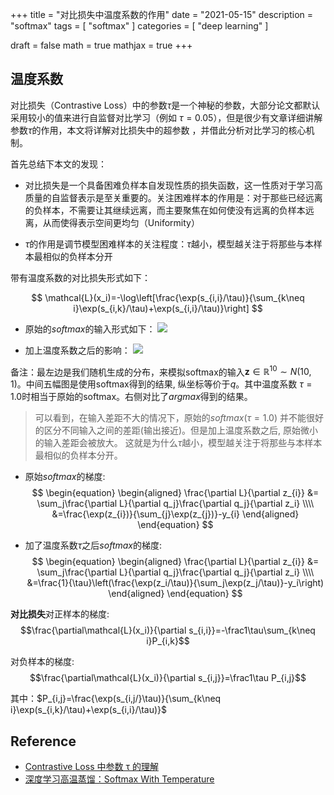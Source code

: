 +++
title = "对比损失中温度系数的作用"
date = "2021-05-15"
description = "softmax"
tags = [
  "softmax"
]
categories = [
  "deep learning"
]

draft = false
math = true
mathjax = true
+++

## 温度系数
对比损失（Contrastive Loss）中的参数$\tau$是一个神秘的参数，大部分论文都默认采用较小的值来进行自监督对比学习（例如 $\tau = 0.05$），但是很少有文章详细讲解参数$\tau$的作用，本文将详解对比损失中的超参数 
，并借此分析对比学习的核心机制。

首先总结下本文的发现：

- 对比损失是一个具备困难负样本自发现性质的损失函数，这一性质对于学习高质量的自监督表示是至关重要的。关注困难样本的作用是：对于那些已经远离的负样本，不需要让其继续远离，而主要聚焦在如何使没有远离的负样本远离，从而使得表示空间更均匀（Uniformity）

- $\tau$的作用是调节模型困难样本的关注程度：$\tau$越小，模型越关注于将那些与本样本最相似的负样本分开

带有温度系数的对比损失形式如下：

$$
\mathcal{L}(x_i)=-\log\left[\frac{\exp(s_{i,i}/\tau)}{\sum_{k\neq i}\exp(s_{i,k}/\tau)+\exp(s_{i,i}/\tau)}\right]
$$

- 原始的$softmax$的输入形式如下：
![](https://markdown-1258220306.cos.ap-shenzhen-fsi.myqcloud.com/img/202407181934984.png)

- 加上温度系数之后的影响：
![](https://markdown-1258220306.cos.ap-shenzhen-fsi.myqcloud.com/img/tmp1.png)

备注：最左边是我们随机生成的分布，来模拟softmax的输入$\mathbf{z}\in\mathbb{R}^{10}\sim N(10,1)$。中间五幅图是使用softmax得到的结果, 纵坐标等价于$q$。其中温度系数 $\tau = 1.0$时相当于原始的softmax。右侧对比了$argmax$得到的结果。

> 可以看到，在输入差距不大的情况下，原始的$softmax(\tau = 1.0)$ 并不能很好的区分不同输入之间的差距(输出接近)。但是加上温度系数之后, 原始微小的输入差距会被放大。
> 这就是为什么$\tau$越小，模型越关注于将那些与本样本最相似的负样本分开。

- 原始$softmax$的梯度:
$$
\begin{equation}
    \begin{aligned}
        \frac{\partial L}{\partial z_{i}} &= \sum_j\frac{\partial L}{\partial q_j}\frac{\partial q_j}{\partial z_i} \\\\
        &=\frac{\exp(z_{i})}{\sum_{j}\exp(z_{j})}-y_{i}
        \end{aligned}
\end{equation}
$$

- 加了温度系数$\tau$之后$softmax$的梯度:
$$
\begin{equation}
    \begin{aligned}
        \frac{\partial L}{\partial z_{i}} &= \sum_j\frac{\partial L}{\partial q_j}\frac{\partial q_j}{\partial z_i} \\\\
        &=\frac{1}{\tau}\left(\frac{\exp(z_i/\tau)}{\sum_j\exp(z_j/\tau)}-y_i\right)
        \end{aligned}
\end{equation}
$$

**对比损失**对正样本的梯度:
$$\frac{\partial\mathcal{L}(x_i)}{\partial s_{i,i}}=-\frac1\tau\sum_{k\neq i}P_{i,k}$$


对负样本的梯度:
$$\frac{\partial\mathcal{L}(x_i)}{\partial s_{i,j}}=\frac1\tau P_{i,j}$$

其中：$P_{i,j}=\frac{\exp(s_{i,j/}\tau)}{\sum_{k\neq i}\exp(s_{i,k}/\tau)+\exp(s_{i,i}/\tau)}$
## Reference

- [Contrastive Loss 中参数 τ 的理解](https://wmathor.com/index.php/archives/1581/)
- [深度学习高温蒸馏：Softmax With Temperature](https://zhuanlan.zhihu.com/p/504323465)